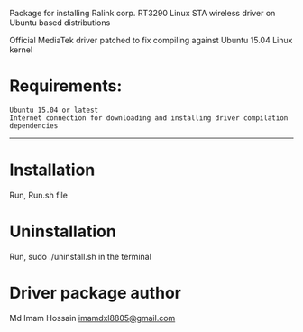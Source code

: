 
Package for installing Ralink corp. RT3290 Linux STA wireless driver on Ubuntu 
based distributions

Official MediaTek driver patched to fix compiling against Ubuntu 15.04 Linux kernel

Requirements:
====
    Ubuntu 15.04 or latest
    Internet connection for downloading and installing driver compilation dependencies

-------------------------------------------------------------------------------------
Installation
====

Run, Run.sh file

Uninstallation
====

Run, sudo ./uninstall.sh in the terminal

Driver package author
====

Md Imam Hossain <imamdxl8805@gmail.com>
